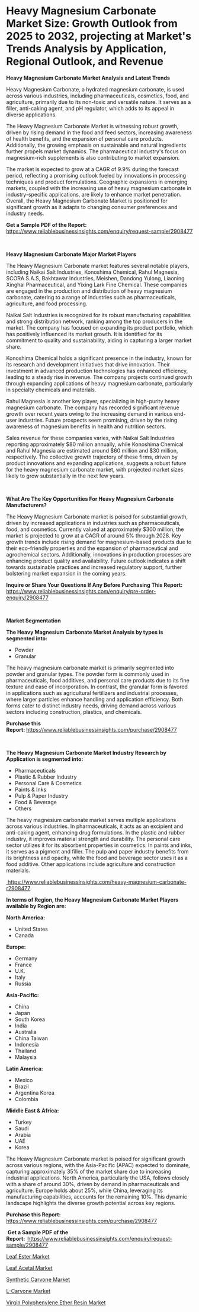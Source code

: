 <p><h1>Heavy Magnesium Carbonate Market Size: Growth Outlook from 2025 to 2032, projecting at Market's Trends Analysis by Application, Regional Outlook, and Revenue</h1></p><p><strong>Heavy Magnesium Carbonate Market Analysis and Latest Trends</strong></p>
<p><p>Heavy Magnesium Carbonate, a hydrated magnesium carbonate, is used across various industries, including pharmaceuticals, cosmetics, food, and agriculture, primarily due to its non-toxic and versatile nature. It serves as a filler, anti-caking agent, and pH regulator, which adds to its appeal in diverse applications.</p><p>The Heavy Magnesium Carbonate Market is witnessing robust growth, driven by rising demand in the food and feed sectors, increasing awareness of health benefits, and the expansion of personal care products. Additionally, the growing emphasis on sustainable and natural ingredients further propels market dynamics. The pharmaceutical industry's focus on magnesium-rich supplements is also contributing to market expansion. </p><p>The market is expected to grow at a CAGR of 9.9% during the forecast period, reflecting a promising outlook fueled by innovations in processing techniques and product formulations. Geographic expansions in emerging markets, coupled with the increasing use of heavy magnesium carbonate in industry-specific applications, are likely to enhance market penetration. Overall, the Heavy Magnesium Carbonate Market is positioned for significant growth as it adapts to changing consumer preferences and industry needs.</p></p>
<p><strong>Get a Sample PDF of the Report:&nbsp;</strong> <a href="https://www.reliablebusinessinsights.com/enquiry/request-sample/2908477?utm_campaign=1847&utm_medium=2&utm_source=Github&utm_content=ia&utm_term=12032025&utm_id=heavy-magnesium-carbonate">https://www.reliablebusinessinsights.com/enquiry/request-sample/2908477</a></p>
<p>&nbsp;</p>
<p><strong>Heavy Magnesium Carbonate Major Market Players</strong></p>
<p><p>The Heavy Magnesium Carbonate market features several notable players, including Naikai Salt Industries, Konoshima Chemical, Rahul Magnesia, SCORA S.A.S, Bakhtawar Industries, Meishen, Dandong Yulong, Liaoning Xinghai Pharmaceutical, and Yixing Lark Fine Chemical. These companies are engaged in the production and distribution of heavy magnesium carbonate, catering to a range of industries such as pharmaceuticals, agriculture, and food processing.</p><p>Naikai Salt Industries is recognized for its robust manufacturing capabilities and strong distribution network, ranking among the top producers in the market. The company has focused on expanding its product portfolio, which has positively influenced its market growth. It is identified for its commitment to quality and sustainability, aiding in capturing a larger market share.</p><p>Konoshima Chemical holds a significant presence in the industry, known for its research and development initiatives that drive innovation. Their investment in advanced production technologies has enhanced efficiency, leading to a steady rise in revenue. The company projects continued growth through expanding applications of heavy magnesium carbonate, particularly in specialty chemicals and materials.</p><p>Rahul Magnesia is another key player, specializing in high-purity heavy magnesium carbonate. The company has recorded significant revenue growth over recent years owing to the increasing demand in various end-user industries. Future prospects seem promising, driven by the rising awareness of magnesium benefits in health and nutrition sectors.</p><p>Sales revenue for these companies varies, with Naikai Salt Industries reporting approximately $80 million annually, while Konoshima Chemical and Rahul Magnesia are estimated around $60 million and $30 million, respectively. The collective growth trajectory of these firms, driven by product innovations and expanding applications, suggests a robust future for the heavy magnesium carbonate market, with projected market sizes likely to grow substantially in the next few years.</p></p>
<p>&nbsp;</p>
<p><strong>What Are The Key Opportunities For Heavy Magnesium Carbonate Manufacturers?</strong></p>
<p><p>The Heavy Magnesium Carbonate market is poised for substantial growth, driven by increased applications in industries such as pharmaceuticals, food, and cosmetics. Currently valued at approximately $300 million, the market is projected to grow at a CAGR of around 5% through 2028. Key growth trends include rising demand for magnesium-based products due to their eco-friendly properties and the expansion of pharmaceutical and agrochemical sectors. Additionally, innovations in production processes are enhancing product quality and availability. Future outlook indicates a shift towards sustainable practices and increased regulatory support, further bolstering market expansion in the coming years.</p></p>
<p><strong>Inquire or Share Your Questions If Any Before Purchasing This Report:</strong> <a href="https://www.reliablebusinessinsights.com/enquiry/pre-order-enquiry/2908477?utm_campaign=1847&utm_medium=2&utm_source=Github&utm_content=ia&utm_term=12032025&utm_id=heavy-magnesium-carbonate">https://www.reliablebusinessinsights.com/enquiry/pre-order-enquiry/2908477</a></p>
<p>&nbsp;</p>
<p><strong>Market Segmentation</strong></p>
<p><strong>The Heavy Magnesium Carbonate Market Analysis by types is segmented into:</strong></p>
<p><ul><li>Powder</li><li>Granular</li></ul></p>
<p><p>The heavy magnesium carbonate market is primarily segmented into powder and granular types. The powder form is commonly used in pharmaceuticals, food additives, and personal care products due to its fine texture and ease of incorporation. In contrast, the granular form is favored in applications such as agricultural fertilizers and industrial processes, where larger particles enhance handling and application efficiency. Both forms cater to distinct industry needs, driving demand across various sectors including construction, plastics, and chemicals.</p></p>
<p><strong>Purchase this Report:&nbsp;</strong><a href="https://www.reliablebusinessinsights.com/purchase/2908477?utm_campaign=1847&utm_medium=2&utm_source=Github&utm_content=ia&utm_term=12032025&utm_id=heavy-magnesium-carbonate">https://www.reliablebusinessinsights.com/purchase/2908477</a></p>
<p>&nbsp;</p>
<p><strong>The Heavy Magnesium Carbonate Market Industry Research by Application is segmented into:</strong></p>
<p><ul><li>Pharmaceuticals</li><li>Plastic & Rubber Industry</li><li>Personal Care & Cosmetics</li><li>Paints & Inks</li><li>Pulp & Paper Industry</li><li>Food & Beverage</li><li>Others</li></ul></p>
<p><p>The heavy magnesium carbonate market serves multiple applications across various industries. In pharmaceuticals, it acts as an excipient and anti-caking agent, enhancing drug formulations. In the plastic and rubber industry, it improves material strength and durability. The personal care sector utilizes it for its absorbent properties in cosmetics. In paints and inks, it serves as a pigment and filler. The pulp and paper industry benefits from its brightness and opacity, while the food and beverage sector uses it as a food additive. Other applications include agriculture and construction materials.</p></p>
<p><a href="https://www.reliablebusinessinsights.com/heavy-magnesium-carbonate-r2908477?utm_campaign=1847&utm_medium=2&utm_source=Github&utm_content=ia&utm_term=12032025&utm_id=heavy-magnesium-carbonate">&nbsp;https://www.reliablebusinessinsights.com/heavy-magnesium-carbonate-r2908477</a></p>
<p><strong>In terms of Region, the Heavy Magnesium Carbonate Market Players available by Region are:</strong></p>
<p>
    <p> <strong> North America: </strong>
        <ul>
            <li>United States</li>
            <li>Canada</li>
        </ul>
        </p> 
    <p> <strong> Europe: </strong>
        <ul>
            <li>Germany</li>
            <li>France</li>
            <li>U.K.</li>
            <li>Italy</li>
            <li>Russia</li>
        </ul>
        </p> 
    <p> <strong> Asia-Pacific: </strong>
        <ul>
            <li>China</li>
            <li>Japan</li>
            <li>South Korea</li>
            <li>India</li>
            <li>Australia</li>
            <li>China Taiwan</li>
            <li>Indonesia</li>
            <li>Thailand</li>
            <li>Malaysia</li>
        </ul>
        </p> 
    <p> <strong> Latin America: </strong>
        <ul>
            <li>Mexico</li>
            <li>Brazil</li>
            <li>Argentina Korea</li>
            <li>Colombia</li>
        </ul>
        </p> 
    <p> <strong> Middle East & Africa: </strong>
        <ul>
            <li>Turkey</li>
            <li>Saudi</li>
            <li>Arabia</li>
            <li>UAE</li>
            <li>Korea</li>
        </ul>
    </p>
    </p>
<p><p>The Heavy Magnesium Carbonate market is poised for significant growth across various regions, with the Asia-Pacific (APAC) expected to dominate, capturing approximately 35% of the market share due to increasing industrial applications. North America, particularly the USA, follows closely with a share of around 30%, driven by demand in pharmaceuticals and agriculture. Europe holds about 25%, while China, leveraging its manufacturing capabilities, accounts for the remaining 10%. This dynamic landscape highlights the diverse growth potential across key regions.</p></p>
<p><strong>Purchase this Report: </strong><a href="https://www.reliablebusinessinsights.com/purchase/2908477?utm_campaign=1847&utm_medium=2&utm_source=Github&utm_content=ia&utm_term=12032025&utm_id=heavy-magnesium-carbonate">https://www.reliablebusinessinsights.com/purchase/2908477</a></p>
<p>&nbsp;<strong>Get a Sample PDF of the Report:&nbsp;&nbsp;</strong><a href="https://www.reliablebusinessinsights.com/enquiry/request-sample/2908477?utm_campaign=1847&utm_medium=2&utm_source=Github&utm_content=ia&utm_term=12032025&utm_id=heavy-magnesium-carbonate">https://www.reliablebusinessinsights.com/enquiry/request-sample/2908477</a></p>
<p><strong></strong></p>
<p><p><a href="https://github.com/kleyderoomes/Market-Research-Report-List-1/blob/main/leaf-ester-market.md?utm_campaign=1847&utm_medium=2&utm_source=Github&utm_content=ia&utm_term=12032025&utm_id=heavy-magnesium-carbonate">Leaf Ester Market</a></p><p><a href="https://github.com/evraltandre36/Market-Research-Report-List-1/blob/main/leaf-acetal-market.md?utm_campaign=1847&utm_medium=2&utm_source=Github&utm_content=ia&utm_term=12032025&utm_id=heavy-magnesium-carbonate">Leaf Acetal Market</a></p><p><a href="https://github.com/hoppeellia6b/Market-Research-Report-List-1/blob/main/synthetic-carvone-market.md?utm_campaign=1847&utm_medium=2&utm_source=Github&utm_content=ia&utm_term=12032025&utm_id=heavy-magnesium-carbonate">Synthetic Carvone Market</a></p><p><a href="https://github.com/nedzazollo74/Market-Research-Report-List-1/blob/main/l-carvone-market.md?utm_campaign=1847&utm_medium=2&utm_source=Github&utm_content=ia&utm_term=12032025&utm_id=heavy-magnesium-carbonate">L-Carvone Market</a></p><p><a href="https://github.com/cavushjla/Market-Research-Report-List-1/blob/main/virgin-polyphenylene-ether-resin-market.md?utm_campaign=1847&utm_medium=2&utm_source=Github&utm_content=ia&utm_term=12032025&utm_id=heavy-magnesium-carbonate">Virgin Polyphenylene Ether Resin Market</a></p></p>